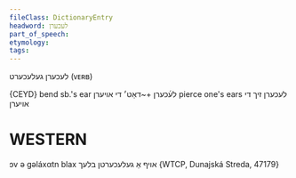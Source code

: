 ```yaml
---
fileClass: DictionaryEntry
headword: לעכערן
part_of_speech: 
etymology: 
tags: 
---
```

לעכערן
געלעכערט
(ᴠᴇʀʙ)

{CEYD}
bend sb.'s ear לע֜כערן +~דאַט׳ די אויערן
pierce one's ears לעכערן זיך די אויערן

WESTERN
========

ɔv ə gəláxαtn blax אויף אַ געלעכערטן בלעך {WTCP, Dunajská Streda, 47179}
